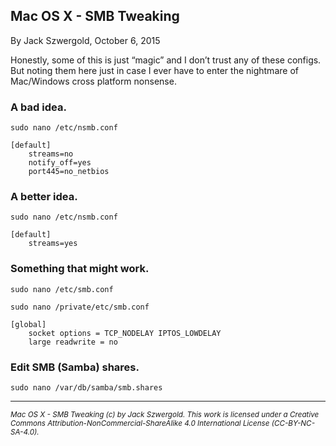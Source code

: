 ## Mac OS X - SMB Tweaking

By Jack Szwergold, October 6, 2015

Honestly, some of this is just “magic” and I don’t trust any of these configs. But noting them here just in case I ever have to enter the nightmare of Mac/Windows cross platform nonsense.

### A bad idea.

    sudo nano /etc/nsmb.conf

	[default]
	    streams=no
	    notify_off=yes
	    port445=no_netbios

### A better idea.

    sudo nano /etc/nsmb.conf

	[default]
	    streams=yes

### Something that might work.

	sudo nano /etc/smb.conf
	
	sudo nano /private/etc/smb.conf

	[global]
	    socket options = TCP_NODELAY IPTOS_LOWDELAY
	    large readwrite = no

### Edit SMB (Samba) shares.

	sudo nano /var/db/samba/smb.shares

***

<sup>*Mac OS X - SMB Tweaking (c) by Jack Szwergold. This work is licensed under a Creative Commons Attribution-NonCommercial-ShareAlike 4.0 International License (CC-BY-NC-SA-4.0).*</sup>
